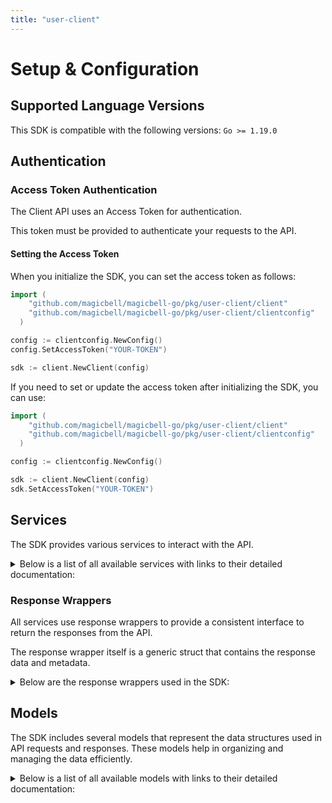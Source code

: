 ```yaml
---
title: "user-client"
---
```


# Setup & Configuration

## Supported Language Versions

This SDK is compatible with the following versions: `Go >= 1.19.0`

## Authentication

### Access Token Authentication

The Client API uses an Access Token for authentication.

This token must be provided to authenticate your requests to the API.

#### Setting the Access Token

When you initialize the SDK, you can set the access token as follows:

```go
import (
    "github.com/magicbell/magicbell-go/pkg/user-client/client"
    "github.com/magicbell/magicbell-go/pkg/user-client/clientconfig"
  )

config := clientconfig.NewConfig()
config.SetAccessToken("YOUR-TOKEN")

sdk := client.NewClient(config)
```

If you need to set or update the access token after initializing the SDK, you can use:

```go
import (
    "github.com/magicbell/magicbell-go/pkg/user-client/client"
    "github.com/magicbell/magicbell-go/pkg/user-client/clientconfig"
  )

config := clientconfig.NewConfig()

sdk := client.NewClient(config)
sdk.SetAccessToken("YOUR-TOKEN")
```

## Services

The SDK provides various services to interact with the API.

<details> 
<summary>Below is a list of all available services with links to their detailed documentation:</summary>

| Name                                                                    |
| :---------------------------------------------------------------------- |
| [ChannelsService](services/channels_service.md)           |
| [IntegrationsService](services/integrations_service.md)   |
| [NotificationsService](services/notifications_service.md) |

</details>

### Response Wrappers

All services use response wrappers to provide a consistent interface to return the responses from the API.

The response wrapper itself is a generic struct that contains the response data and metadata.

<details>
<summary>Below are the response wrappers used in the SDK:</summary>

#### `ClientResponse[T]`

This response wrapper is used to return the response data from the API. It contains the following fields:

| Name     | Type                     | Description                                 |
| :------- | :----------------------- | :------------------------------------------ |
| Data     | `T`                      | The body of the API response                |
| Metadata | `ClientResponseMetadata` | Status code and headers returned by the API |

#### `ClientError`

This response wrapper is used to return an error. It contains the following fields:

| Name     | Type                     | Description                                 |
| :------- | :----------------------- | :------------------------------------------ |
| Err      | `error`                  | The error that occurred                     |
| Body     | `T`                      | The body of the API response                |
| Metadata | `ClientResponseMetadata` | Status code and headers returned by the API |

#### `ClientResponseMetadata`

This struct is shared by both response wrappers and contains the following fields:

| Name       | Type                | Description                                      |
| :--------- | :------------------ | :----------------------------------------------- |
| Headers    | `map[string]string` | A map containing the headers returned by the API |
| StatusCode | `int`               | The status code returned by the API              |

</details>

## Models

The SDK includes several models that represent the data structures used in API requests and responses. These models help in organizing and managing the data efficiently.

<details> 
<summary>Below is a list of all available models with links to their detailed documentation:</summary>

| Name                                                                                             | Description |
| :----------------------------------------------------------------------------------------------- | :---------- |
| [InboxTokenResponseCollection](models/inbox_token_response_collection.md)          |             |
| [InboxToken](models/inbox_token.md)                                                |             |
| [InboxTokenResponse](models/inbox_token_response.md)                               |             |
| [DiscardResult](models/discard_result.md)                                          |             |
| [ApnsTokenCollection](models/apns_token_collection.md)                             |             |
| [ApnsTokenPayload](models/apns_token_payload.md)                                   |             |
| [ApnsToken](models/apns_token.md)                                                  |             |
| [ExpoTokenCollection](models/expo_token_collection.md)                             |             |
| [ExpoTokenPayload](models/expo_token_payload.md)                                   |             |
| [ExpoToken](models/expo_token.md)                                                  |             |
| [FcmTokenCollection](models/fcm_token_collection.md)                               |             |
| [FcmTokenPayload](models/fcm_token_payload.md)                                     |             |
| [FcmToken](models/fcm_token.md)                                                    |             |
| [SlackTokenCollection](models/slack_token_collection.md)                           |             |
| [SlackTokenPayload](models/slack_token_payload.md)                                 |             |
| [SlackToken](models/slack_token.md)                                                |             |
| [TeamsTokenCollection](models/teams_token_collection.md)                           |             |
| [TeamsTokenPayload](models/teams_token_payload.md)                                 |             |
| [TeamsToken](models/teams_token.md)                                                |             |
| [WebPushTokenCollection](models/web_push_token_collection.md)                      |             |
| [WebPushTokenPayload](models/web_push_token_payload.md)                            |             |
| [WebPushToken](models/web_push_token.md)                                           |             |
| [InboxConfigPayload](models/inbox_config_payload.md)                               |             |
| [SlackInstallation](models/slack_installation.md)                                  |             |
| [SlackFinishInstallResponse](models/slack_finish_install_response.md)              |             |
| [SlackStartInstall](models/slack_start_install.md)                                 |             |
| [SlackStartInstallResponseContent](models/slack_start_install_response_content.md) |             |
| [TemplatesInstallation](models/templates_installation.md)                          |             |
| [WebPushStartInstallationResponse](models/web_push_start_installation_response.md) |             |
| [NotificationCollection](models/notification_collection.md)                        |             |
| [Links](models/links.md)                                                           |             |
| [Notification](models/notification.md)                                             |             |

</details>
